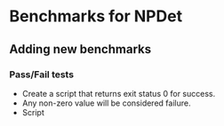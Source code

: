 Benchmarks for NPDet
====================

## Adding new benchmarks

### Pass/Fail tests

- Create a script that returns exit status 0 for success.
- Any non-zero value will be considered failure.
- Script  

